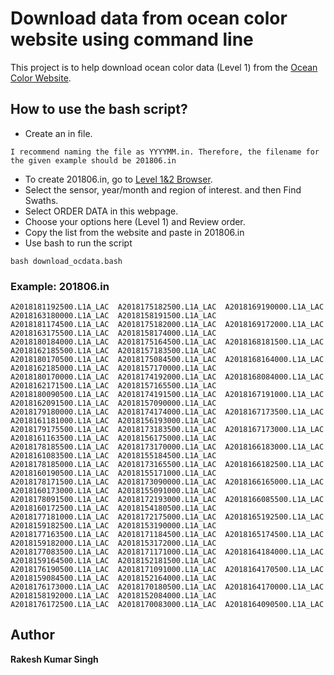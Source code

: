 # Download data from ocean color website using command line

This project is to help download ocean color data (Level 1) from the [Ocean Color Website](https://oceancolor.gsfc.nasa.gov/).

## How to use the bash script?
* Create an in file.
```
I recommend naming the file as YYYYMM.in. Therefore, the filename for the given example should be 201806.in
```
* To create 201806.in, go to [Level 1&2 Browser](https://oceancolor.gsfc.nasa.gov/cgi/browse.pl?sen=amod).
* Select the sensor, year/month and region of interest. and then Find Swaths.
* Select ORDER DATA in this webpage.
* Choose your options here (Level 1) and Review order.
* Copy the list from the website and paste in 201806.in
* Use bash to run the script
```
bash download_ocdata.bash
```

### Example: 201806.in
```
A2018181192500.L1A_LAC	A2018175182500.L1A_LAC	A2018169190000.L1A_LAC	A2018163180000.L1A_LAC	A2018158191500.L1A_LAC
A2018181174500.L1A_LAC	A2018175182000.L1A_LAC	A2018169172000.L1A_LAC	A2018163175500.L1A_LAC	A2018158174000.L1A_LAC
A2018180184000.L1A_LAC	A2018175164500.L1A_LAC	A2018168181500.L1A_LAC	A2018162185500.L1A_LAC	A2018157183500.L1A_LAC
A2018180170500.L1A_LAC	A2018175084500.L1A_LAC	A2018168164000.L1A_LAC	A2018162185000.L1A_LAC	A2018157170000.L1A_LAC
A2018180170000.L1A_LAC	A2018174192000.L1A_LAC	A2018168084000.L1A_LAC	A2018162171500.L1A_LAC	A2018157165500.L1A_LAC
A2018180090500.L1A_LAC	A2018174191500.L1A_LAC	A2018167191000.L1A_LAC	A2018162091500.L1A_LAC	A2018157090000.L1A_LAC
A2018179180000.L1A_LAC	A2018174174000.L1A_LAC	A2018167173500.L1A_LAC	A2018161181000.L1A_LAC	A2018156193000.L1A_LAC
A2018179175500.L1A_LAC	A2018173183500.L1A_LAC	A2018167173000.L1A_LAC	A2018161163500.L1A_LAC	A2018156175000.L1A_LAC
A2018178185500.L1A_LAC	A2018173170000.L1A_LAC	A2018166183000.L1A_LAC	A2018161083500.L1A_LAC	A2018155184500.L1A_LAC
A2018178185000.L1A_LAC	A2018173165500.L1A_LAC	A2018166182500.L1A_LAC	A2018160190500.L1A_LAC	A2018155171000.L1A_LAC
A2018178171500.L1A_LAC	A2018173090000.L1A_LAC	A2018166165000.L1A_LAC	A2018160173000.L1A_LAC	A2018155091000.L1A_LAC
A2018178091500.L1A_LAC	A2018172193000.L1A_LAC	A2018166085500.L1A_LAC	A2018160172500.L1A_LAC	A2018154180500.L1A_LAC
A2018177181000.L1A_LAC	A2018172175000.L1A_LAC	A2018165192500.L1A_LAC	A2018159182500.L1A_LAC	A2018153190000.L1A_LAC
A2018177163500.L1A_LAC	A2018171184500.L1A_LAC	A2018165174500.L1A_LAC	A2018159182000.L1A_LAC	A2018153172000.L1A_LAC
A2018177083500.L1A_LAC	A2018171171000.L1A_LAC	A2018164184000.L1A_LAC	A2018159164500.L1A_LAC	A2018152181500.L1A_LAC
A2018176190500.L1A_LAC	A2018171091000.L1A_LAC	A2018164170500.L1A_LAC	A2018159084500.L1A_LAC	A2018152164000.L1A_LAC
A2018176173000.L1A_LAC	A2018170180500.L1A_LAC	A2018164170000.L1A_LAC	A2018158192000.L1A_LAC	A2018152084000.L1A_LAC
A2018176172500.L1A_LAC	A2018170083000.L1A_LAC	A2018164090500.L1A_LAC
```

## Author

**Rakesh Kumar Singh**
